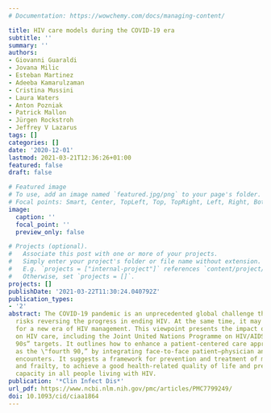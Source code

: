 ```yaml
---
# Documentation: https://wowchemy.com/docs/managing-content/

title: HIV care models during the COVID-19 era
subtitle: ''
summary: ''
authors:
- Giovanni Guaraldi
- Jovana Milic
- Esteban Martinez
- Adeeba Kamarulzaman
- Cristina Mussini
- Laura Waters
- Anton Pozniak
- Patrick Mallon
- Jürgen Rockstroh
- Jeffrey V Lazarus
tags: []
categories: []
date: '2020-12-01'
lastmod: 2021-03-21T12:36:26+01:00
featured: false
draft: false

# Featured image
# To use, add an image named `featured.jpg/png` to your page's folder.
# Focal points: Smart, Center, TopLeft, Top, TopRight, Left, Right, BottomLeft, Bottom, BottomRight.
image:
  caption: ''
  focal_point: ''
  preview_only: false

# Projects (optional).
#   Associate this post with one or more of your projects.
#   Simply enter your project's folder or file name without extension.
#   E.g. `projects = ["internal-project"]` references `content/project/deep-learning/index.md`.
#   Otherwise, set `projects = []`.
projects: []
publishDate: '2021-03-22T11:30:24.040792Z'
publication_types:
- '2'
abstract: The COVID-19 pandemic is an unprecedented global challenge that substantially
  risks reversing the progress in ending HIV. At the same time, it may offer the opportunity
  for a new era of HIV management. This viewpoint presents the impact of COVID-19
  on HIV care, including the Joint United Nations Programme on HIV/AIDS (UNAIDS) “three
  90s” targets. It outlines how to enhance a patient-centered care approach, now known
  as the \"fourth 90,” by integrating face-to-face patient–physician and telemedicine
  encounters. It suggests a framework for prevention and treatment of multimorbidity
  and frailty, to achieve a good health-related quality of life and preserve intrinsic
  capacity in all people living with HIV.
publication: '*Clin Infect Dis*'
url_pdf: https://www.ncbi.nlm.nih.gov/pmc/articles/PMC7799249/
doi: 10.1093/cid/ciaa1864
---
```

